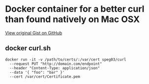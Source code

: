 # Docker container for a better curl than found natively on Mac OSX

[View original Gist on GitHub](https://gist.github.com/Integralist/9e9be437bf4ef6f79e4d)

## docker curl.sh

```shell
docker run -it -v /path/to/certs/:/var/cert speg03/curl 
  --request PUT "http://domain.com/endpoint" 
  --header "Content-Type: application/json" 
  --data '{ "foo": "bar" }' 
  --cert /var/cert/Certificate.pem
```

